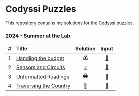 # Codyssi Puzzles

This repository contains my solutions for the [Codyssi](https://www.codyssi.com/home_page) puzzles.

### 2024 - Summer at the Lab
| # | Title                                                                   | Solution                                                                                        | Input                                                                                             |
|--:|:------------------------------------------------------------------------|:----------------------------------------------------------------------------------------------: |:-------------------------------------------------------------------------------------------------:|
| 1 | [Handling the budget      ](https://www.codyssi.com/view_problem_1?)    | [💰](https://github.com/baptistecottier/codyssi/blob/main/events/year_2024/day_01/solver_01.py) | [📗](https://github.com/baptistecottier/codyssi/blob/main/events/year_2024/day_01/user_input_01.py)
| 2 | [Sensors and Circuits     ](https://www.codyssi.com/view_problem_2?)    | [💡](https://github.com/baptistecottier/codyssi/blob/main/events/year_2024/day_02/solver_02.py) | [📗](https://github.com/baptistecottier/codyssi/blob/main/events/year_2024/day_02/user_input_02.py)
| 3 | [Unformatted Readings     ](https://www.codyssi.com/view_problem_3?)    | [🖨️](https://github.com/baptistecottier/codyssi/blob/main/events/year_2024/day_03/solver_03.py) | [📗](https://github.com/baptistecottier/codyssi/blob/main/events/year_2024/day_03/user_input_03.py)
| 4 | [Traversing the Country   ](https://www.codyssi.com/view_problem_4?)    | [🎒](https://github.com/baptistecottier/codyssi/blob/main/events/year_2024/day_04/solver_04.py) | [📗](https://github.com/baptistecottier/codyssi/blob/main/events/year_2024/day_04/user_input_04.py)
